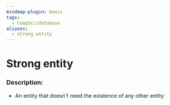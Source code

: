 ```yaml
---
mindmap-plugin: basic
tags:
  - CompSci/database
aliases:
  - strong entity
---
```

# Strong entity
### Description:
- An entity that doesn't need the existence of any other entity